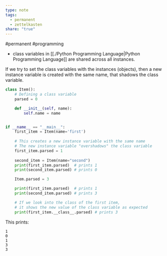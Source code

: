```yaml
---
type: note
tags:
  - permanent
  - zettelkasten
share: "true"
---
```


#permanent #programming 

- class variables in [[./Python Programming Language|Python Programming Language]] are shared across all instances. 

If we try to set the class variables with the instances (objects), then a new instance variable is created with the same name, that shadows the class variable. 
```python
class Item():
    # Defining a class variable
    parsed = 0

    def __init__(self, name):
        self.name = name


if __name__ == "__main__":
    first_item = Item(name='first')
    
    # This creates a new instance variable with the same name
    # The new instance variable "overshadows" the class variable
    first_item.parsed = 1  
    
    second_item = Item(name="second")
    print(first_item.parsed)  # prints 1 
    print(second_item.parsed) # prints 0

    Item.parsed = 3

    print(first_item.parsed)  # prints 1
    print(second_item.parsed) # prints 3

	# If we look into the class of the first item, 
	# it shows the new value of the class variable as expected
	print(first_item.__class__.parsed) # prints 3
```

This prints:
```text
1
0
1
3
3
```